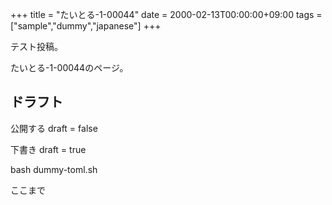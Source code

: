 +++
title = "たいとる-1-00044"
date = 2000-02-13T00:00:00+09:00
tags = ["sample","dummy","japanese"]
+++

テスト投稿。

たいとる-1-00044のページ。


## ドラフト

公開する
draft = false

下書き
draft = true

bash dummy-toml.sh

ここまで
